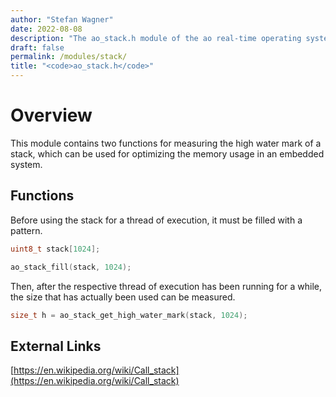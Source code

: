 ```yaml
---
author: "Stefan Wagner"
date: 2022-08-08
description: "The ao_stack.h module of the ao real-time operating system."
draft: false
permalink: /modules/stack/
title: "<code>ao_stack.h</code>"
---
```


# Overview

This module contains two functions for measuring the high water mark of a stack, which can be used for optimizing the memory usage in an embedded system.

## Functions

Before using the stack for a thread of execution, it must be filled with a pattern.

```c
uint8_t stack[1024];
```

```c
ao_stack_fill(stack, 1024);
```

Then, after the respective thread of execution has been running for a while, the size that has actually been used can be measured.

```c
size_t h = ao_stack_get_high_water_mark(stack, 1024);
```

## External Links

[https://en.wikipedia.org/wiki/Call_stack](https://en.wikipedia.org/wiki/Call_stack)
